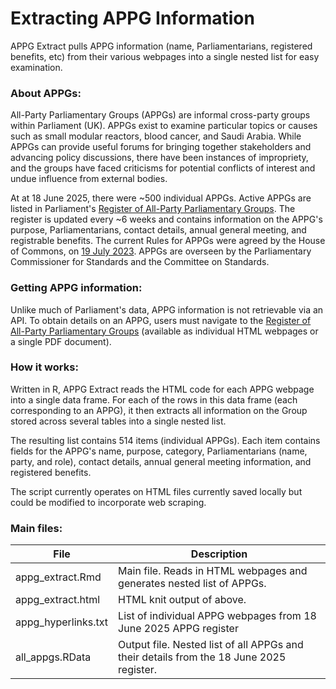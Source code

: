# Extracting APPG Information

APPG Extract pulls APPG information (name, Parliamentarians, registered benefits, etc) from their various webpages into a single nested list for easy examination.

### About APPGs:

All-Party Parliamentary Groups (APPGs) are informal cross-party groups within Parliament (UK). APPGs exist to examine particular topics or causes such as small modular reactors, blood cancer, and Saudi Arabia. While APPGs can provide useful forums for bringing together stakeholders and advancing policy discussions, there have been instances of impropriety, and the groups have faced criticisms for potential conflicts of interest and undue influence from external bodies.

At at 18 June 2025, there were ~500 individual APPGs. Active APPGs are listed in Parliament's [Register of All-Party Parliamentary Groups](https://www.parliament.uk/mps-lords-and-offices/standards-and-financial-interests/parliamentary-commissioner-for-standards/registers-of-interests/register-of-all-party-party-parliamentary-groups/). The register is updated every ~6 weeks and contains information on the APPG's purpose, Parliamentarians, contact details, annual general meeting, and registrable benefits. The current Rules for APPGs were agreed by the House of Commons, on [19 July 2023](https://hansard.parliament.uk/commons/2023-07-19/debates/110BBCAB-684E-447C-9995-7DEA813D8D3F/All-PartyParliamentaryGroups). APPGs are overseen by the Parliamentary Commissioner for Standards and the Committee on Standards. 

### Getting APPG information:

Unlike much of Parliament's data, APPG information is not retrievable via an API. To obtain details on an APPG, users must navigate to the [Register of All-Party Parliamentary Groups](https://www.parliament.uk/mps-lords-and-offices/standards-and-financial-interests/parliamentary-commissioner-for-standards/registers-of-interests/register-of-all-party-party-parliamentary-groups/) (available as individual HTML webpages or a single PDF document).

### How it works:

Written in R, APPG Extract reads the HTML code for each APPG webpage into a single data frame. For each of the rows in this data frame (each corresponding to an APPG), it then extracts all information on the Group stored across several tables into a single nested list. 

The resulting list contains 514 items (individual APPGs). Each item contains fields for the APPG's name, purpose, category, Parliamentarians (name, party, and role), contact details, annual general meeting information, and registered benefits.

The script currently operates on HTML files currently saved locally but could be modified to incorporate web scraping.

### Main files:

| **File**            | **Description**                                                                         |
|---------------------|-----------------------------------------------------------------------------------------|
| appg_extract.Rmd    | Main file. Reads in HTML webpages and generates nested list of APPGs.                   |
| appg_extract.html   | HTML knit output of above.                                                              |
| appg_hyperlinks.txt | List of individual APPG webpages from 18 June 2025 APPG register                        |
| all_appgs.RData     | Output file. Nested list of all APPGs and their details from the 18 June 2025 register. |
